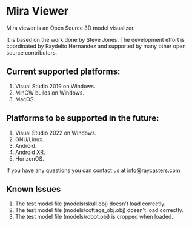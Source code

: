 # Mira Viewer

Mira viewer is an Open Source 3D model visualizer.

It is based on the work done by Steve Jones. The development effort is coordinated by Raydelto Hernandez and supported by many other open source contributors.

## Current supported platforms:

1. Visual Studio 2019 on Windows.
1. MinGW builds on Windows.
1. MacOS.

## Platforms to be supported in the future:
1. Visual Studio 2022 on Windows.
1. GNU/Linux.
1. Android.
1. Android XR.
1. HorizonOS.

If you have any questions you can contact us at info@raycasters.com

## Known Issues

1. The test model file (models/skull.obj) doesn't load correctly.
2. The test model file (models/cottage_obj.obj) doesn't load correctly.
3. The test model file (models/robot.obj) is cropped when loaded.
